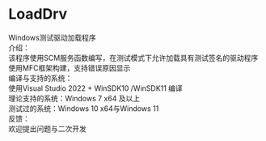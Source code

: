 # LoadDrv
Windows测试驱动加载程序<br>
介绍：<br>
该程序使用SCM服务函数编写，在测试模式下允许加载具有测试签名的驱动程序<br>
使用MFC框架构建，支持错误原因显示<br>
编译与支持的系统：<br>
使用Visual Studio 2022 + WinSDK10 /WinSDK11 编译<br>
理论支持的系统：Windows 7 x64 及以上<br>
测试过的系统：Windows 10 x64与Windows 11<br>
反馈：<br>
欢迎提出问题与二次开发<br>
